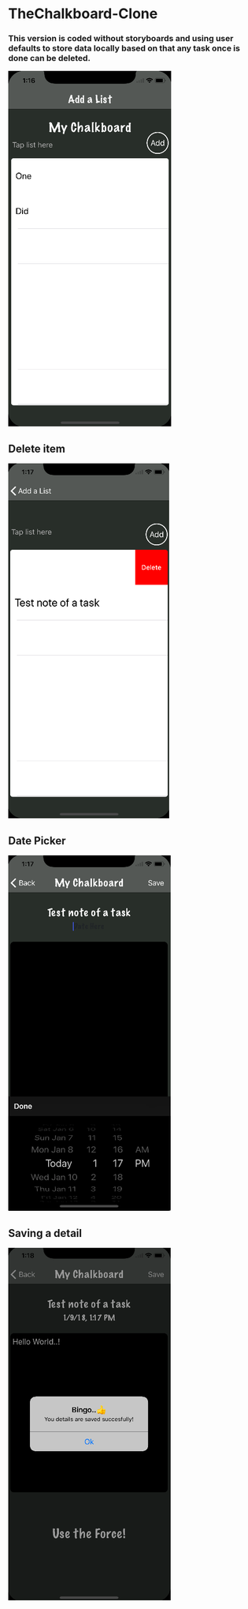 # TheChalkboard-Clone
### This version is coded without storyboards and using user defaults to store data locally based on that any task once is done can be deleted.

![Alt Image Text](img/main.png)

## Delete item
![Alt Image Text](img/delete.png)

## Date Picker
![Alt Image Text](img/date.png)

## Saving a detail
![Alt Image Text](img/save.png)
